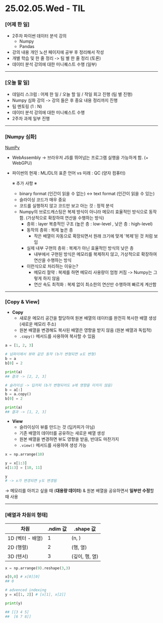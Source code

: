 # 25.02.05.Wed - TIL

### [어제 한 일]

- 2주차 파이썬 데이터 분석 강의
    - Numpy
    - Pandas
- 강의 내용 개인 노션 페이지에 공부 후 정리해서 작성 
- 개별 학습 및 한 줄 정리 -> 팀 별 한 줄 정리 (토론)
- 데이터 분석 강의에 대한 미니퀘스트 수행 (일부)

---

### [오늘 할 일]

- 데일리 스크럼 : 어제 한 일 / 오늘 할 일 / 작일 회고 진행 (팀 별 진행)
- Numpy 심화 강의 -> 강의 들은 후 중요 내용 정리까지 진행
- 팀 멘토링 (1 : N)
- 데이터 분석 강의에 대한 미니퀘스트 수행
- 2주차 과제 일부 진행

---

### [Numpy 심화]

[NumPy](https://numpy.org/)
- WebAssembly -> 브라우저 JS를 뛰어넘는 프로그램 실행을 가능하게 함. (+ WebGPU)
- 파이썬의 현재 : ML/DL의 표준 언어 vs 미래 : QC (양자 컴퓨터)
  
  ※ 추가 사항 ※
    - binary format (인간이 읽을 수 없는) <-> text format (인간이 읽을 수 있는)
    - 슬라이싱 코드가 매우 중요
    - 코드를 실행하지 않고 코드만 보고 아는 것 : 정적 분석
    - Numpy의 브로드캐스팅은 복제 방식이 아니라 메모리 효율적인 방식으로 동작함. (가상적으로 확장하여 연산을 수행하는 방식)
        - 층위 : layer 복층적인 구조 (높은 층 : low-level , 낮은 층 : high-level)
        - 동작의 층위 : 복제 높은 층
            - 작은 배열이 자동으로 확장되면서 원래 크기에 맞게 '복제'된 것 처럼 보임 
        - 실제 내부 구현의 층위 : 복제가 아닌 효율적인 방식의 낮은 층
            - 내부에서 구현된 방식은 메모리를 복제하지 않고, 가상적으로 확장하여 연산을 수행하는 방식
        - 이런식으로 처리하는 이유는?
            - 메모리 절약 : 복제를 하면 메모리 사용량이 엄청 커짐 -> Numpy는 그렇게 하지 않음
            - 연산 속도 최적화 : 복제 없이 최소한의 연산만 수행하여 빠르게 계산함

---

### [Copy & View]

- **Copy**
    - 새로운 메모리 공간을 할당하여 원본 배열의 데이터를 완전히 복사한 배열 생성 (새로운 메모리 주소)
    - 원본 배열을 변경해도 복사된 배열은 영향을 받지 않음 (원본 배열과 독립적)
    - `.copy()` 메서드를 사용하여 복사할 수 있음

```python
a = [1, 2, 3]

# 넘파이에서 뷰와 같은 동작 (b가 변형되면 a도 변형)
b = a 
b[0] = 2

print(a)
## 결과 -> [2, 2, 3]

# 슬라이싱 -> 딥카피 (b가 변형되어도 a에 영향을 미치지 않음)
b = a[:]
b = a.copy()
b[0] = 2

print(a)
## 결과 -> [1, 2, 3]
```

- **View**
    - 슬라이싱이 뷰를 만드는 것 (딥카피가 아님) 
    - 기존 배열의 데이터를 공유하는 새로운 배열 생성
    - 원본 배열을 변경하면 뷰도 영향을 받음, 반대도 마찬가지
    - `.view()` 메서드를 사용하여 생성 가능

```python
x = np.arrange(10)

y = x[1:3] 
x[1:3] = [10, 11]

y
# -> x가 변경되면 y도 변경됨 
```

→ 메모리를 아끼고 싶을 때 (**대용량 데이터**) & 원본 배열을 공유하면서 **일부만 수정**할 때 사용

---

### [배열과 차원의 형태]

| 차원 | .ndim 값 | .shape 값 |
| --- | --- | --- |
| 1D (벡터 - 배열) | 1 | (n, ) |
| 2D (행렬) | 2 | (행, 열) |
| 3D (텐서) | 3 | (깊이, 행, 열) |

```python
x = np.arrange(9).reshape(3,3)

x[0,0] # x[0][0]
## 0

# advenced indexing
y = x[[1, 2]] # [x[1], x[2]]

print(y)

## [[3 4 5]
##  [6 7 8]]
```

  




